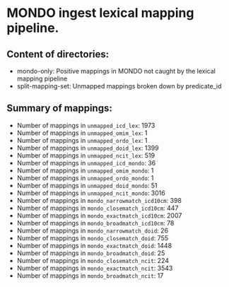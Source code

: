 # MONDO ingest lexical mapping pipeline.
## Content of directories:
* mondo-only: Positive mappings in MONDO not caught by the lexical mapping pipeline
* split-mapping-set: Unmapped mappings broken down by predicate_id
## Summary of mappings:
 * Number of mappings in `unmapped_icd_lex`: 1973
 * Number of mappings in `unmapped_omim_lex`: 1
 * Number of mappings in `unmapped_ordo_lex`: 1
 * Number of mappings in `unmapped_doid_lex`: 1399
 * Number of mappings in `unmapped_ncit_lex`: 519
 * Number of mappings in `unmapped_icd_mondo`: 36
 * Number of mappings in `unmapped_omim_mondo`: 1
 * Number of mappings in `unmapped_ordo_mondo`: 1
 * Number of mappings in `unmapped_doid_mondo`: 51
 * Number of mappings in `unmapped_ncit_mondo`: 3016
 * Number of mappings in `mondo_narrowmatch_icd10cm`: 398
 * Number of mappings in `mondo_closematch_icd10cm`: 447
 * Number of mappings in `mondo_exactmatch_icd10cm`: 2007
 * Number of mappings in `mondo_broadmatch_icd10cm`: 78
 * Number of mappings in `mondo_narrowmatch_doid`: 26
 * Number of mappings in `mondo_closematch_doid`: 755
 * Number of mappings in `mondo_exactmatch_doid`: 1448
 * Number of mappings in `mondo_broadmatch_doid`: 25
 * Number of mappings in `mondo_closematch_ncit`: 224
 * Number of mappings in `mondo_exactmatch_ncit`: 3543
 * Number of mappings in `mondo_broadmatch_ncit`: 17
